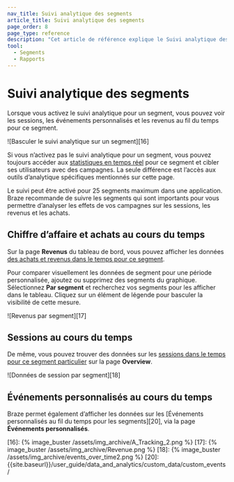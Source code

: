 ```yaml
---
nav_title: Suivi analytique des segments
article_title: Suivi analytique des segments
page_order: 8
page_type: reference
description: "Cet article de référence explique le Suivi analytique des segments."
tool: 
  - Segments
  - Rapports
---
```


# Suivi analytique des segments

Lorsque vous activez le suivi analytique pour un segment, vous pouvez voir les sessions, les événements personnalisés et les revenus au fil du temps pour ce segment.

![Basculer le suivi analytique sur un segment][16]

Si vous n’activez pas le suivi analytique pour un segment, vous pouvez toujours accéder aux [statistiques en temps réel][11] pour ce segment et cibler ses utilisateurs avec des campagnes. La seule différence est l’accès aux outils d’analytique spécifiques mentionnés sur cette page.

Le suivi peut être activé pour 25 segments maximum dans une application. Braze recommande de suivre les segments qui sont importants pour vous permettre d’analyser les effets de vos campagnes sur les sessions, les revenus et les achats.

## Chiffre d’affaire et achats au cours du temps

Sur la page **Revenus** du tableau de bord, vous pouvez afficher les données [des achats et revenus dans le temps pour ce segment][14]. 

Pour comparer visuellement les données de segment pour une période personnalisée, ajoutez ou supprimez des segments du graphique. Sélectionnez **Par segment** et recherchez vos segments pour les afficher dans le tableau. Cliquez sur un élément de légende pour basculer la visibilité de cette mesure.

![Revenus par segment][17]

## Sessions au cours du temps

De même, vous pouvez trouver des données sur les [sessions dans le temps pour ce segment particulier][13] sur la page **Overview**.

![Données de session par segment][18]

## Événements personnalisés au cours du temps

Braze permet également d’afficher les données sur les [Événements personnalisés au fil du temps pour les segments][20], via la page **Événements personnalisés**.


[11]: {{site.baseurl}}/user_guide/data_and_analytics/reporting/viewing_and_understanding_segment_data/#segment-statistics
[13]: {{site.baseurl}}/user_guide/data_and_analytics/export_braze_data/exporting_app_usage_data/#exporting-app-usage-data
[14]: {{site.baseurl}}/user_guide/data_and_analytics/export_braze_data/exporting_revenue_data/
[16]: {% image_buster /assets/img_archive/A_Tracking_2.png %}
[17]: {% image_buster /assets/img_archive/Revenue.png %}
[18]: {% image_buster /assets/img_archive/events_over_time2.png %}
[20]: {{site.baseurl}}/user_guide/data_and_analytics/custom_data/custom_events/
